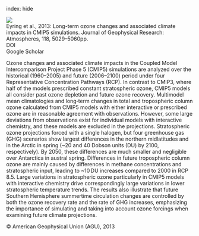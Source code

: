 index: hide

<div class="Citation">
    <div class="Citation-thumb CitationThumb-linked"  data-href="https://doi.org/10.1002/jgrd.50316">
      <img src="https://static.claimspace.cloud/climate-study-static/refs/thumbs/14/Eyring_et_al_2013-thumb.png" />
    </div>

  <div class="Citation-body">
    <div class="Citation-text">Eyring et al., 2013: Long-term ozone changes and associated climate impacts in CMIP5 simulations. <span class="Article-journal">Journal of Geophysical Research: Atmospheres, </span><span class="Article-volume">118, </span>5029–5060pp.</div>
    <div class="Citation-links">
      <div class="CitationLink" data-href="https://doi.org/10.1002/jgrd.50316">
        <div class="CitationLink-icon CitationLink-Doi"></div>
        <div class="CitationLink-text">DOI</div>
      </div>
      <div class="CitationLink" data-href="https://scholar.google.com/scholar?q=10.1002/jgrd.50316">
        <div class="CitationLink-icon CitationLink-Scholar"></div>
        <div class="CitationLink-text">Google Scholar</div>
      </div>
    </div>
  </div>
</div>

Ozone changes and associated climate impacts in the Coupled Model Intercomparison Project Phase 5 (CMIP5) simulations are analyzed over the historical (1960–2005) and future (2006–2100) period under four Representative Concentration Pathways (RCP). In contrast to CMIP3, where half of the models prescribed constant stratospheric ozone, CMIP5 models all consider past ozone depletion and future ozone recovery. Multimodel mean climatologies and long‐term changes in total and tropospheric column ozone calculated from CMIP5 models with either interactive or prescribed ozone are in reasonable agreement with observations. However, some large deviations from observations exist for individual models with interactive chemistry, and these models are excluded in the projections. Stratospheric ozone projections forced with a single halogen, but four greenhouse gas (GHG) scenarios show largest differences in the northern midlatitudes and in the Arctic in spring (~20 and 40 Dobson units (DU) by 2100, respectively). By 2050, these differences are much smaller and negligible over Antarctica in austral spring. Differences in future tropospheric column ozone are mainly caused by differences in methane concentrations and stratospheric input, leading to ~10 DU increases compared to 2000 in RCP 8.5. Large variations in stratospheric ozone particularly in CMIP5 models with interactive chemistry drive correspondingly large variations in lower stratospheric temperature trends. The results also illustrate that future Southern Hemisphere summertime circulation changes are controlled by both the ozone recovery rate and the rate of GHG increases, emphasizing the importance of simulating and taking into account ozone forcings when examining future climate projections.

<div class="Citation-copy">
&copy; American Geophysical Union (AGU), 2013
</div>